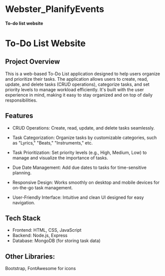 # Webster_PlanifyEvents
#### To-do list website 
# To-Do List Website
## Project Overview
This is a web-based To-Do List application designed to help users organize and prioritize their tasks. The application allows users to create, read, update, and delete tasks (CRUD operations), categorize tasks, and set priority levels to manage workload efficiently. It's built with the user experience in mind, making it easy to stay organized and on top of daily responsibilities.

## Features
- CRUD Operations: Create, read, update, and delete tasks seamlessly.  

- Task Categorization: Organize tasks by customizable categories, such as "Lyrics," "Beats," "Instruments," etc.  

- Task Prioritization: Set priority levels (e.g., High, Medium, Low) to manage and visualize the importance of tasks.  

- Due Date Management: Add due dates to tasks for time-sensitive planning.  

- Responsive Design: Works smoothly on desktop and mobile devices for on-the-go task management.  

- User-Friendly Interface: Intuitive and clean UI designed for easy navigation.  

## Tech Stack
- Frontend: HTML, CSS, JavaScript
-  Backend: Node.js, Express
- Database: MongoDB (for storing task data)

## Other Libraries:   
Bootstrap, FontAwesome for icons
